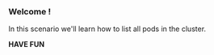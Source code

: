 <br>

### Welcome !

In this scenario we'll learn how to list all pods in the cluster.

**HAVE FUN** 